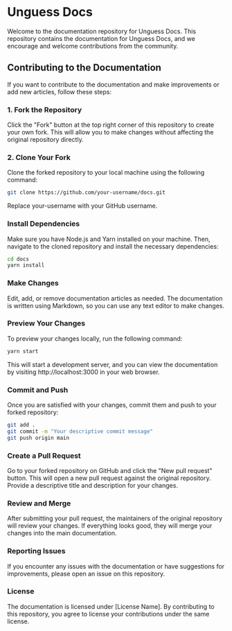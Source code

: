 # Unguess Docs

Welcome to the documentation repository for Unguess Docs. This repository contains the documentation for Unguess Docs, and we encourage and welcome contributions from the community.

## Contributing to the Documentation

If you want to contribute to the documentation and make improvements or add new articles, follow these steps:

### 1. Fork the Repository

Click the "Fork" button at the top right corner of this repository to create your own fork. This will allow you to make changes without affecting the original repository directly.

### 2. Clone Your Fork

Clone the forked repository to your local machine using the following command:

```bash
git clone https://github.com/your-username/docs.git
```
Replace your-username with your GitHub username.

### Install Dependencies
Make sure you have Node.js and Yarn installed on your machine. Then, navigate to the cloned repository and install the necessary dependencies:

```bash
cd docs
yarn install
```
### Make Changes
Edit, add, or remove documentation articles as needed. The documentation is written using Markdown, so you can use any text editor to make changes.

### Preview Your Changes
To preview your changes locally, run the following command:

```bash
yarn start
```
This will start a development server, and you can view the documentation by visiting http://localhost:3000 in your web browser.

### Commit and Push
Once you are satisfied with your changes, commit them and push to your forked repository:

```bash
git add .
git commit -m "Your descriptive commit message"
git push origin main
```

### Create a Pull Request
Go to your forked repository on GitHub and click the "New pull request" button. This will open a new pull request against the original repository. Provide a descriptive title and description for your changes.

### Review and Merge
After submitting your pull request, the maintainers of the original repository will review your changes. If everything looks good, they will merge your changes into the main documentation.

### Reporting Issues
If you encounter any issues with the documentation or have suggestions for improvements, please open an issue on this repository.

### License
The documentation is licensed under [License Name]. By contributing to this repository, you agree to license your contributions under the same license.


